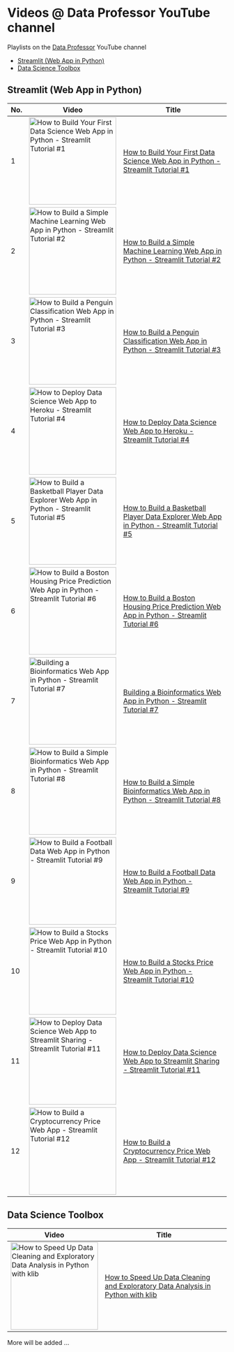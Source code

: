 # Videos @ Data Professor YouTube channel

Playlists on the [Data Professor](http://youtube.com/dataprofessor) YouTube channel
* [Streamlit (Web App in Python)](https://github.com/dataprofessor/youtube/blob/main/README.md#streamlit-web-app-in-python)
* [Data Science Toolbox](https://github.com/dataprofessor/youtube/blob/main/README.md#data-science-toolbox)


## Streamlit (Web App in Python)

No. | Video | Title
---|---|---
1|<a href="https://youtu.be/ZZ4B0QUHuNc"><img src="http://img.youtube.com/vi/ZZ4B0QUHuNc/0.jpg" alt="How to Build Your First Data Science Web App in Python - Streamlit Tutorial #1" title="How to Build Your First Data Science Web App in Python - Streamlit Tutorial #1" width="200" /></a> | [How to Build Your First Data Science Web App in Python - Streamlit Tutorial #1](https://youtu.be/ZZ4B0QUHuNc)
2|<a href="https://youtu.be/8M20LyCZDOY"><img src="http://img.youtube.com/vi/8M20LyCZDOY/0.jpg" alt="How to Build a Simple Machine Learning Web App in Python - Streamlit Tutorial #2" title="How to Build a Simple Machine Learning Web App in Python - Streamlit Tutorial #2" width="200" /></a> | [How to Build a Simple Machine Learning Web App in Python - Streamlit Tutorial #2](https://youtu.be/8M20LyCZDOY)
3|<a href="https://youtu.be/Eai1jaZrRDs"><img src="http://img.youtube.com/vi/Eai1jaZrRDs/0.jpg" alt="How to Build a Penguin Classification Web App in Python - Streamlit Tutorial #3" title="How to Build a Penguin Classification Web App in Python - Streamlit Tutorial #3" width="200" /></a> | [How to Build a Penguin Classification Web App in Python - Streamlit Tutorial #3](https://youtu.be/Eai1jaZrRDs)
4|<a href="https://youtu.be/zK4Ch6e1zq8"><img src="http://img.youtube.com/vi/zK4Ch6e1zq8/0.jpg" alt="How to Deploy Data Science Web App to Heroku - Streamlit Tutorial #4" title="How to Deploy Data Science Web App to Heroku - Streamlit Tutorial #4" width="200" /></a> | [How to Deploy Data Science Web App to Heroku - Streamlit Tutorial #4](https://youtu.be/zK4Ch6e1zq8)
5|<a href="https://youtu.be/xiBXspqs0dk"><img src="http://img.youtube.com/vi/xiBXspqs0dk/0.jpg" alt="How to Build a Basketball Player Data Explorer Web App in Python - Streamlit Tutorial #5" title="How to Build a Basketball Player Data Explorer Web App in Python - Streamlit Tutorial #5" width="200" /></a> | [How to Build a Basketball Player Data Explorer Web App in Python - Streamlit Tutorial #5](https://youtu.be/zK4Ch6e1zq8)
6|<a href="https://youtu.be/z5HfbXORZsg"><img src="http://img.youtube.com/vi/z5HfbXORZsg/0.jpg" alt="How to Build a Boston Housing Price Prediction Web App in Python - Streamlit Tutorial #6" title="How to Build a Boston Housing Price Prediction Web App in Python - Streamlit Tutorial #6" width="200" /></a> | [How to Build a Boston Housing Price Prediction Web App in Python - Streamlit Tutorial #6](https://youtu.be/z5HfbXORZsg)
7|<a href="https://youtu.be/iZUH1qlgnys"><img src="http://img.youtube.com/vi/iZUH1qlgnys/0.jpg" alt="Building a Bioinformatics Web App in Python - Streamlit Tutorial #7" title="Building a Bioinformatics Web App in Python - Streamlit Tutorial #7" width="200" /></a> | [Building a Bioinformatics Web App in Python - Streamlit Tutorial #7](https://youtu.be/iZUH1qlgnys)
8|<a href="https://youtu.be/DD9tgg8ivbU"><img src="http://img.youtube.com/vi/DD9tgg8ivbU/0.jpg" alt="How to Build a Simple Bioinformatics Web App in Python - Streamlit Tutorial #8" title="How to Build a Simple Bioinformatics Web App in Python - Streamlit Tutorial #8" width="200" /></a> | [How to Build a Simple Bioinformatics Web App in Python - Streamlit Tutorial #8](https://youtu.be/DD9tgg8ivbU)
9|<a href="https://youtu.be/zYSDlbr-8V8"><img src="http://img.youtube.com/vi/zYSDlbr-8V8/0.jpg" alt="How to Build a Football Data Web App in Python - Streamlit Tutorial #9" title="How to Build a Football Data Web App in Python - Streamlit Tutorial #9" width="200" /></a> | [How to Build a Football Data Web App in Python - Streamlit Tutorial #9](https://youtu.be/zYSDlbr-8V8)
10|<a href="https://youtu.be/JUSFaWkAASI"><img src="http://img.youtube.com/vi/JUSFaWkAASI/0.jpg" alt="How to Build a Stocks Price Web App in Python - Streamlit Tutorial #10" title="How to Build a Stocks Price Web App in Python - Streamlit Tutorial #10" width="200" /></a> | [How to Build a Stocks Price Web App in Python - Streamlit Tutorial #10](https://youtu.be/JUSFaWkAASI)
11|<a href="https://youtu.be/kXvmqg8hc70"><img src="http://img.youtube.com/vi/kXvmqg8hc70/0.jpg" alt="How to Deploy Data Science Web App to Streamlit Sharing - Streamlit Tutorial #11" title="How to Deploy Data Science Web App to Streamlit Sharing - Streamlit Tutorial #11" width="200" /></a> | [How to Deploy Data Science Web App to Streamlit Sharing - Streamlit Tutorial #11](https://youtu.be/kXvmqg8hc70)
12|<a href="https://youtu.be/OYsz4Ww0h3o"><img src="http://img.youtube.com/vi/OYsz4Ww0h3o/0.jpg" alt="How to Build a Cryptocurrency Price Web App - Streamlit Tutorial #12" title="How to Build a Cryptocurrency Price Web App - Streamlit Tutorial #12" width="200" /></a> | [How to Build a Cryptocurrency Price Web App - Streamlit Tutorial #12](https://youtu.be/OYsz4Ww0h3o)


## Data Science Toolbox

Video | Title
---|---
<a href="https://youtu.be/URjJVEeZxxU"><img src="http://img.youtube.com/vi/URjJVEeZxxU/0.jpg" alt="How to Speed Up Data Cleaning and Exploratory Data Analysis in Python with klib" title="How to Speed Up Data Cleaning and Exploratory Data Analysis in Python with klib" width="200" /></a> | [How to Speed Up Data Cleaning and Exploratory Data Analysis in Python with klib](https://youtu.be/URjJVEeZxxU)



More will be added ...
